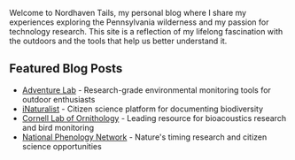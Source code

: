 Welcome to Nordhaven Tails, my personal blog where I share my experiences exploring the Pennsylvania wilderness and my passion for technology research. This site is a reflection of my lifelong fascination with the outdoors and the tools that help us better understand it.

## Featured Blog Posts

* [Adventure Lab](https://www.adventurelab.org) - Research-grade environmental monitoring tools for outdoor enthusiasts
* [iNaturalist](https://www.inaturalist.org) - Citizen science platform for documenting biodiversity
* [Cornell Lab of Ornithology](https://www.birds.cornell.edu) - Leading resource for bioacoustics research and bird monitoring
* [National Phenology Network](https://www.usanpn.org) - Nature's timing research and citizen science opportunities
